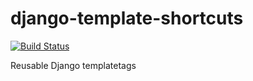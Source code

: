 django-template-shortcuts
=========================

[![Build Status](https://travis-ci.org/comandrei/django-template-shortcuts.png)](https://travis-ci.org/comandrei/django-template-shortcuts)

Reusable Django templatetags 

